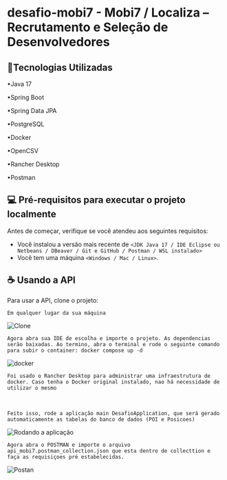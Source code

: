 # desafio-mobi7 - Mobi7 / Localiza – Recrutamento e Seleção de Desenvolvedores

## 🚀Tecnologias Utilizadas
<p>•Java 17</p>
<p>•Spring Boot</p>
<p>•Spring Data JPA</p>
<p>•PostgreSQL</p>
<p>•Docker</p>
<p>•OpenCSV</p>
<p>•Rancher Desktop</p>
<p>•Postman</p>

## 💻 Pré-requisitos para executar o projeto localmente

Antes de começar, verifique se você atendeu aos seguintes requisitos:
<!---Estes são apenas requisitos de exemplo. Adicionar, duplicar ou remover conforme necessário--->
* Você instalou a versão mais recente de `<JDK Java 17 / IDE Eclipse ou Netbeans / DBeaver / Git e GitHub / Postman / WSL instalado>`
* Você tem uma máquina `<Windows / Mac / Linux>`.

## ☕ Usando a API

Para usar a API, clone o projeto:

```
Em qualquer lugar da sua máquina
```
<img src="https://i.imgur.com/hLymkll.png" alt="Clone">


```
Agora abra sua IDE de escolha e importe o projeto. As dependencias serão baixadas. Ao termino, abra o terminal e rode o seguinte comando para subir o container: docker compose up -d
```

<img src="https://i.imgur.com/kAj1H3R.png" alt="docker">

```
Foi usado o Rancher Desktop para administrar uma infraestrutura de docker. Caso tenha o Docker original instalado, nao há necessidade de utilizar o mesmo
```
<br>

```
Feito isso, rode a aplicação main DesafioApplication, que será gerado automaticamente as tabelas do banco de dados (POI e Posicoes)
```
<img src="https://i.imgur.com/oZArpxR.png" alt="Rodando a aplicação">

```
Agora abra o POSTMAN e importe o arquivo api_mobi7.postman_collection.json que esta dentro de collecttion e faça as requisiçoes pré estabelecidas.
```
<img src="https://i.imgur.com/sZSP1LJ.png" alt="Postan">
